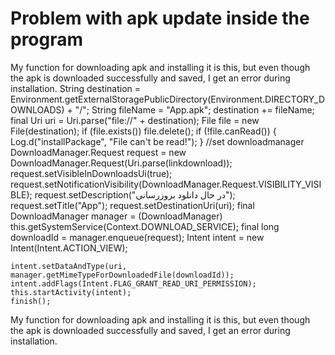 
# Problem with apk update inside the program

My function for downloading apk and installing it is this, but even though the apk is downloaded successfully and saved, I get an error during installation.
        String destination = Environment.getExternalStoragePublicDirectory(Environment.DIRECTORY_DOWNLOADS) + "/";
    String fileName = "App.apk";
    destination += fileName;
    final Uri uri = Uri.parse("file://" + destination);
    File file = new File(destination);
    if (file.exists())
        file.delete();
    if (!file.canRead()) {
        Log.d("installPackage", "File can't be read!");
    }
    //set downloadmanager
    DownloadManager.Request request = new DownloadManager.Request(Uri.parse(linkdownload));
    request.setVisibleInDownloadsUi(true);
    request.setNotificationVisibility(DownloadManager.Request.VISIBILITY_VISIBLE);
    request.setDescription("در حال دانلود بروزرسانی");
    request.setTitle("App");
    request.setDestinationUri(uri);
    final DownloadManager manager = (DownloadManager) this.getSystemService(Context.DOWNLOAD_SERVICE);
    final long downloadId = manager.enqueue(request);
    Intent intent = new Intent(Intent.ACTION_VIEW);

    intent.setDataAndType(uri, manager.getMimeTypeForDownloadedFile(downloadId));
    intent.addFlags(Intent.FLAG_GRANT_READ_URI_PERMISSION);
    this.startActivity(intent);
    finish();


My function for downloading apk and installing it is this, but even though the apk is downloaded successfully and saved, I get an error during installation.

        